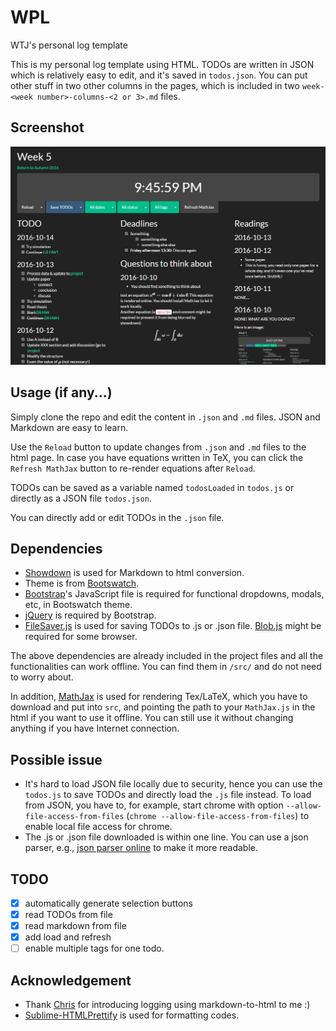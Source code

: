 # WPL
WTJ's personal log template

This is my personal log template using HTML. TODOs are written in JSON which is relatively easy to edit, and it's saved in `todos.json`. You can put other stuff in two other columns in the pages, which is included in two `week-<week number>-columns-<2 or 3>.md` files.

## Screenshot
![example](https://raw.githubusercontent.com/jwt625/WPL/master/fig/example.png)

## Usage (if any...)

Simply clone the repo and edit the content in `.json` and `.md` files. JSON and Markdown are easy to learn.

Use the `Reload` button to update changes from `.json` and `.md` files to the html page. In case you have equations written in TeX, you can click the `Refresh MathJax` button to re-render equations after `Reload`.

TODOs can be saved as a variable named `todosLoaded` in `todos.js` or directly as a JSON file `todos.json`. 

You can directly add or edit TODOs in the `.json` file.

## Dependencies

- [Showdown](https://github.com/showdownjs/showdown) is used for Markdown to html conversion.
- Theme is from [Bootswatch](http://bootswatch.com).
- [Bootstrap](http://getbootstrap.com/)'s JavaScript file is required for functional dropdowns, modals, etc, in Bootswatch theme.
- [jQuery](https://jquery.com/) is required by Bootstrap.
- [FileSaver.js](https://github.com/eligrey/FileSaver.js) is used for saving TODOs to .js or .json file. [Blob.js](https://github.com/eligrey/Blob.js) might be required for some browser.

The above dependencies are already included in the project files and all the functionalities can work offline. You can find them in `/src/` and do not need to worry about.

In addition, [MathJax](http://www.mathjax.org/) is used for rendering Tex/LaTeX, 
which you have to download and put into `src`, and pointing the path to your `MathJax.js` in the html if you want to use it offline. You can still use it without changing anything if you have Internet connection.

## Possible issue

- It's hard to load JSON file locally due to security, hence you can use the `todos.js` to save TODOs and directly load the `.js` file instead. To load from JSON, you have to, for example, start chrome with option `--allow-file-access-from-files` (`chrome --allow-file-access-from-files`) to enable local file access for chrome.
- The .js or .json file downloaded is within one line. You can use a json parser, e.g., [json parser online](http://json.parser.online.fr/) to make it more readable.


## TODO
- [x] automatically generate selection buttons
- [x] read TODOs from file
- [x] read markdown from file
- [x] add load and refresh
- [ ] enable multiple tags for one todo.

## Acknowledgement
- Thank [Chris](https://github.com/CSarabalis) for introducing logging using markdown-to-html to me :)
- [Sublime-HTMLPrettify](https://github.com/victorporof/Sublime-HTMLPrettify) is used for formatting codes.